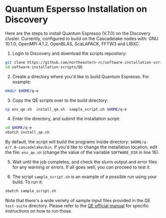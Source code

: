 # Quantum Espersso Installation on Discovery

Here are the steps to install Quantum Espresso (V.7.0) on the Discovery cluster.
Currently, configured to build on the Cascadelake nodes with: GNU 10.1.0, OpenMPI 4.1.2, OpenBLAS, ScaLAPACK, FFTW3 and LIBXC.

1. Login to Discovery and download the scripts repository:

```bash
git clone https://github.com/northeastern-rc/software-installation-scripts.git
cd software-installation-scripts/QE
```

2. Create a directory where you'd like to build Quantum Espresso. For example:

```bash
mkdir $HOME/q-e
```

3. Copy the QE scripts over to the build directory:

```bash
cp env_qe.sh  install_qe.sh  sample_script.sh $HOME/q-e 
```

4. Enter the directory, and submit the installation script: 

```bash
cd $HOME/q-e
sbatch install_qe.sh  
```
By default, the script will build the programs inside directory: `$HOME/q-e/7.0-cascadelake/bin`. If you'd like to change the installation location, edit the file: `env_qe.sh` (change the value of the variable `SOFTWARE_DIR` in line 16).

5. Wait until the job completes, and check the slurm output and error files for any warning or errors. If all goes well, you can proceed to test it.

5. The script `sample_script.sh` is an example of a possible run using your build. To run it:

```bash
sbatch sample_script.sh
```

Note that there's a wide veriety of sample input files provided in the QE `test-suite` directory. Please refer to the [QE official manual](http://www.quantum-espresso.org/) for specific instructions on how to run those.


